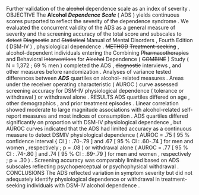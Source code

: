 Further validation of the ~~alcohol~~ dependence scale as an index of severity . OBJECTIVE The **Alcohol** ***Dependence*** ***Scale*** ( ADS ) yields continuous scores purported to reflect the severity of the dependence syndrome . We evaluated the concurrent validity of the ADS as a general measure of severity and the screening accuracy of the total score and subscales to ~~detect~~ ~~Diagnostic~~ and ~~Statistical~~ Manual of Mental Disorders , Fourth Edition ( DSM-IV ) , physiological dependence . ~~METHOD~~ ~~Treatment-seeking~~ , alcohol-dependent individuals entering the Combining ~~Pharmacotherapies~~ and Behavioral ~~Interventions~~ for ~~Alcohol~~ Dependence ( ~~COMBINE~~ ) Study ( N = 1,372 ; 69 % men ) completed the ADS , ~~diagnostic~~ interviews , and other measures before randomization . Analyses of variance tested differences between ***ADS*** quartiles on alcohol- related measures . Areas under the receiver operating characteristic ( AUROC ) curve assessed screening accuracy for DSM-IV physiological dependence ( tolerance or withdrawal ) or withdrawal alone . RESULTS ADS quartiles differed on age , other demographics , and prior treatment episodes . Linear correlation showed moderate to large magnitude associations with alcohol-related self-report measures and most indices of consumption . ADS quartiles differed significantly on proportion with DSM-IV physiological dependence , but AUROC curves indicated that the ADS had limited accuracy as a continuous measure to detect DSMIV physiological dependence ( AUROC = .75 [ 95 % confidence interval { CI } : .70-.79 ] and .67 [ 95 % CI : .60-.74 ] for men and women , respectively ; p = .08 ) or withdrawal alone ( AUROC = .77 [ 95 % CI : .74-.80 ] and .74 [ 95 % CI : .69-.79 ] for men and women , respectively ; p = .30 ) . Screening accuracy was comparably limited based on ADS subscales reflecting psychoperceptual or psychophysical withdrawal . CONCLUSIONS The ADS reflected variation in symptom severity but did not adequately identify physiological dependence or withdrawal in treatment-seeking individuals with DSM-IV alcohol dependence . 